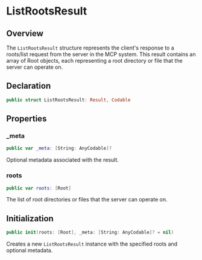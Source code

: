 # ListRootsResult

## Overview

The `ListRootsResult` structure represents the client's response to a roots/list request from the server in the MCP system. This result contains an array of Root objects, each representing a root directory or file that the server can operate on.

## Declaration

```swift
public struct ListRootsResult: Result, Codable
```

## Properties

### _meta

```swift
public var _meta: [String: AnyCodable]?
```

Optional metadata associated with the result.

### roots

```swift
public var roots: [Root]
```

The list of root directories or files that the server can operate on.

## Initialization

```swift
public init(roots: [Root], _meta: [String: AnyCodable]? = nil)
```

Creates a new `ListRootsResult` instance with the specified roots and optional metadata.
